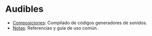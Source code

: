# Audibles

+ [Composiciones](composiciones/): Compilado de códigos generadores de sonidos.
+ [Notas](notas/): Referencias y guía de uso común.
